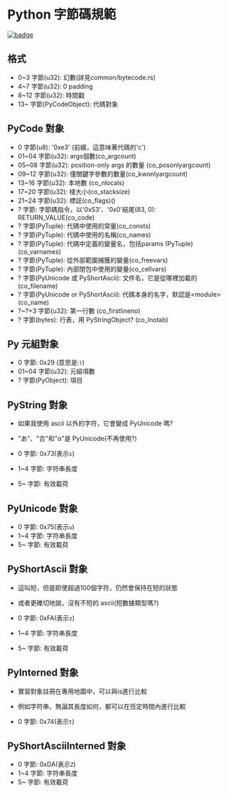 # Python 字節碼規範

[![badge](https://img.shields.io/endpoint.svg?url=https%3A%2F%2Fgezf7g7pd5.execute-api.ap-northeast-1.amazonaws.com%2Fdefault%2Fsource_up_to_date%3Fowner%3Derg-lang%26repos%3Derg%26ref%3Dmain%26path%3Ddoc/EN/python/bytecode_specification.md%26commit_hash%3D9f6a4a43fcf7e4f58cabe6e5a7546820fd9f5ff4)](https://gezf7g7pd5.execute-api.ap-northeast-1.amazonaws.com/default/source_up_to_date?owner=erg-lang&repos=erg&ref=main&path=doc/EN/python/bytecode_specification.md&commit_hash=9f6a4a43fcf7e4f58cabe6e5a7546820fd9f5ff4)


## 格式

* 0~3   字節(u32): 幻數(詳見common/bytecode.rs)
* 4~7   字節(u32): 0 padding
* 8~12  字節(u32): 時間戳
* 13~   字節(PyCodeObject): 代碼對象

## PyCode 對象

* 0     字節(u8): '0xe3' (前綴，這意味著代碼的'c')
* 01~04 字節(u32): args個數(co_argcount)
* 05~08 字節(u32): position-only args 的數量 (co_posonlyargcount)
* 09~12 字節(u32): 僅關鍵字參數的數量(co_kwonlyargcount)
* 13~16 字節(u32): 本地數 (co_nlocals)
* 17~20 字節(u32): 棧大小(co_stacksize)
* 21~24 字節(u32): 標誌(co_flags)()
* ?     字節: 字節碼指令，以'0x53'、'0x0'結尾(83, 0): RETURN_VALUE(co_code)
* ?     字節(PyTuple): 代碼中使用的常量(co_consts)
* ?     字節(PyTuple): 代碼中使用的名稱(co_names)
* ?     字節(PyTuple): 代碼中定義的變量名，包括params (PyTuple) (co_varnames)
* ?     字節(PyTuple): 從外部範圍捕獲的變量(co_freevars)
* ?     字節(PyTuple): 內部閉包中使用的變量(co_cellvars)
* ?     字節(PyUnicode 或 PyShortAscii): 文件名，它是從哪裡加載的(co_filename)
* ?     字節(PyUnicode or PyShortAscii): 代碼本身的名字，默認是\<module\> (co_name)
* ?~?+3 字節(u32): 第一行數 (co_firstlineno)
* ?     字節(bytes): 行表，用 PyStringObject? (co_lnotab)

## Py 元組對象

* 0     字節: 0x29 (意思是:`)`)
* 01~04 字節(u32): 元組項數
* ?     字節(PyObject): 項目

## PyString 對象

* 如果我使用 ascii 以外的字符，它會變成 PyUnicode 嗎?
* "あ"、"𠮷"和"α"是 PyUnicode(不再使用?)

* 0     字節: 0x73(表示`s`)
* 1~4   字節: 字符串長度
* 5~    字節: 有效載荷

## PyUnicode 對象

* 0     字節: 0x75(表示`u`)
* 1~4   字節: 字符串長度
* 5~    字節: 有效載荷

## PyShortAscii 對象

* 這叫短，但是即使超過100個字符，仍然會保持在短的狀態
* 或者更確切地說，沒有不短的 ascii(短數據類型嗎?)

* 0     字節: 0xFA(表示`z`)
* 1~4   字節: 字符串長度
* 5~    字節: 有效載荷

## PyInterned 對象

* 實習對象註冊在專用地圖中，可以與is進行比較
* 例如字符串，無論其長度如何，都可以在恆定時間內進行比較

* 0     字節: 0x74(表示`t`)

## PyShortAsciiInterned 對象

* 0     字節: 0xDA(表示`Z`)
* 1~4   字節: 字符串長度
* 5~    字節: 有效載荷